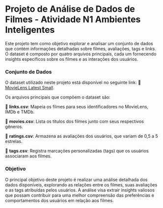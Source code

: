# Projeto de Análise de Dados de Filmes - Atividade N1 Ambientes Inteligentes

Este projeto tem como objetivo explorar e analisar um conjunto de dados que contém informações detalhadas sobre filmes, avaliações, tags e links. O dataset é composto por quatro arquivos principais, cada um fornecendo insights específicos sobre os filmes e as interações dos usuários.

### Conjunto de Dados

O dataset utilizado neste projeto está disponível no seguinte link:
🔗 [MovieLens Latest Small](https://files.grouplens.org/datasets/movielens/ml-latest-small.zip).

Os arquivos principais que compõem o dataset são:

📌 **links.csv**: Mapeia os filmes para seus identificadores no MovieLens, IMDb e TMDb.

📌 **movies.csv**: Lista os títulos dos filmes junto com seus respectivos gêneros.

📌 **ratings.csv**: Armazena as avaliações dos usuários, que variam de 0,5 a 5 estrelas.

📌 **tags.csv**: Registra marcações personalizadas (tags) que os usuários associaram aos filmes.

### Objetivo

O principal objetivo deste projeto é realizar uma análise detalhada dos dados disponíveis, explorando as relações entre os filmes, suas avaliações e as tags atribuídas pelos usuários. A análise visa extrair insights valiosos que possam contribuir para uma melhor compreensão das preferências e comportamentos dos usuários em relação aos filmes.
